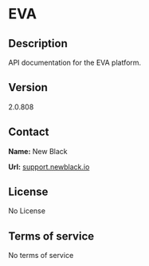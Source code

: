 # EVA

## Description

API documentation for the EVA platform.

## Version

2.0.808

## Contact

**Name:** New Black

**Url:** [support.newblack.io](https://support.newblack.io)

## License

No License

## Terms of service

No terms of service